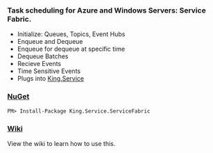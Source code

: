 ### Task scheduling for Azure and Windows Servers: Service Fabric.
+ Initialize: Queues, Topics, Event Hubs
+ Enqueue and Dequeue
+ Enqueue for dequeue at specific time
+ Dequeue Batches
+ Recieve Events
+ Time Sensitive Events
+ Plugs into [King.Service](https://github.com/jefking/King.Service)

### [NuGet](https://www.nuget.org/packages/King.Service.ServiceFabric)
```
PM> Install-Package King.Service.ServiceFabric
```

### [Wiki](https://github.com/jefking/King.Service.ServiceFabric/wiki)
View the wiki to learn how to use this.